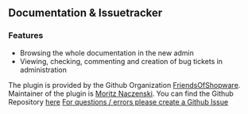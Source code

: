 ## Documentation & Issuetracker

### Features

* Browsing the whole documentation in the new admin
* Viewing, checking, commenting and creation of bug tickets in administration 


The plugin is provided by the Github Organization [FriendsOfShopware](https://github.com/FriendsOfShopware/).
Maintainer of the plugin is [Moritz Naczenski](https://github.com/mnaczenski).
You can find the Github Repository [here](https://github.com/FriendsOfShopware/FroshHelpDesk)
[For questions / errors please create a Github Issue](https://github.com/FroshHelpDesk/FroshWebP/issues/new)

